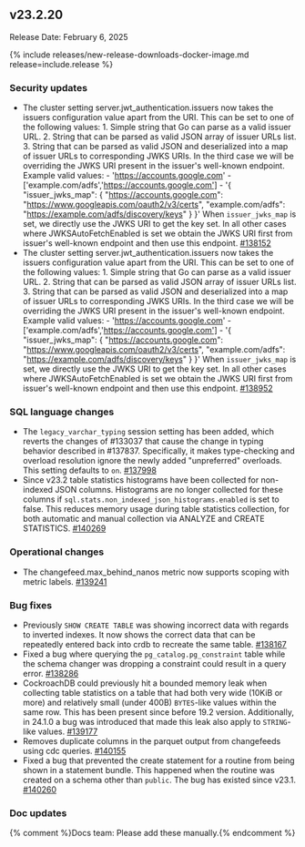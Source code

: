 ## v23.2.20

Release Date: February 6, 2025

{% include releases/new-release-downloads-docker-image.md release=include.release %}

<h3 id="v23-2-20-security-updates">Security updates</h3>

- The cluster setting server.jwt_authentication.issuers now takes the issuers configuration value apart from the URI. This can be set to one of the following values: 1. Simple string that Go can parse as a valid issuer URL. 2. String that can be parsed as valid JSON array of issuer URLs list. 3. String that can be parsed as valid JSON and deserialized into a map of issuer URLs to corresponding JWKS URIs. In the third case we will be overriding the JWKS URI present in the issuer's well-known endpoint. Example valid values: - 'https://accounts.google.com' - ['example.com/adfs','https://accounts.google.com'] - '{    "issuer_jwks_map": {        "https://accounts.google.com": "https://www.googleapis.com/oauth2/v3/certs",        "example.com/adfs": "https://example.com/adfs/discovery/keys"     }    }' When `issuer_jwks_map` is set, we directly use the JWKS URI to get the key set. In all other cases where JWKSAutoFetchEnabled is set we obtain the JWKS URI first from issuer's well-known endpoint and then use this endpoint. [#138152][#138152]
- The cluster setting server.jwt_authentication.issuers now takes the issuers configuration value apart from the URI. This can be set to one of the following values: 1. Simple string that Go can parse as a valid issuer URL. 2. String that can be parsed as valid JSON array of issuer URLs list. 3. String that can be parsed as valid JSON and deserialized into a map of issuer URLs to corresponding JWKS URIs. In the third case we will be overriding the JWKS URI present in the issuer's well-known endpoint. Example valid values: - 'https://accounts.google.com' - ['example.com/adfs','https://accounts.google.com'] - '{    "issuer_jwks_map": {        "https://accounts.google.com": "https://www.googleapis.com/oauth2/v3/certs",        "example.com/adfs": "https://example.com/adfs/discovery/keys"     }    }' When `issuer_jwks_map` is set, we directly use the JWKS URI to get the key set. In all other cases where JWKSAutoFetchEnabled is set we obtain the JWKS URI first from issuer's well-known endpoint and then use this endpoint. [#138952][#138952]

<h3 id="v23-2-20-sql-language-changes">SQL language changes</h3>

- The `legacy_varchar_typing` session setting has been added, which reverts the changes of #133037 that cause the change in typing behavior described in #137837. Specifically, it makes type-checking and overload resolution ignore the newly added "unpreferred" overloads. This setting defaults to `on`. [#137998][#137998]
- Since v23.2 table statistics histograms have been collected for non-indexed JSON columns. Histograms are no longer collected for these columns if `sql.stats.non_indexed_json_histograms.enabled` is set to false. This reduces memory usage during table statistics collection, for both automatic and manual collection via ANALYZE and CREATE STATISTICS. [#140269][#140269]

<h3 id="v23-2-20-operational-changes">Operational changes</h3>

- The changefeed.max_behind_nanos metric now supports scoping with metric labels. [#139241][#139241]

<h3 id="v23-2-20-bug-fixes">Bug fixes</h3>

- Previously `SHOW CREATE TABLE` was showing incorrect data with regards to inverted indexes.  It now shows the correct data that can be repeatedly entered back into crdb to recreate the same table. [#138167][#138167]
- Fixed a bug where querying the `pg_catalog.pg_constraint` table while the schema changer was dropping a constraint could result in a query error. [#138286][#138286]
- CockroachDB could previously hit a bounded memory leak when collecting table statistics on a table that had both very wide (10KiB or more) and relatively small (under 400B) `BYTES`-like values within the same row. This has been present since before 19.2 version. Additionally, in 24.1.0 a bug was introduced that made this leak also apply to `STRING`-like values. [#139177][#139177]
- Removes duplicate columns in the parquet output from changefeeds using cdc queries. [#140155][#140155]
- Fixed a bug that prevented the create statement for a routine from being shown in a statement bundle. This happened when the routine was created on a schema other than `public`. The bug has existed since v23.1. [#140260][#140260]

<h3 id="v23-2-20-doc-updates">Doc updates</h3>

{% comment %}Docs team: Please add these manually.{% endcomment %}



[#137998]: https://github.com/cockroachdb/cockroach/pull/137998
[#138152]: https://github.com/cockroachdb/cockroach/pull/138152
[#138167]: https://github.com/cockroachdb/cockroach/pull/138167
[#138286]: https://github.com/cockroachdb/cockroach/pull/138286
[#138952]: https://github.com/cockroachdb/cockroach/pull/138952
[#139177]: https://github.com/cockroachdb/cockroach/pull/139177
[#139241]: https://github.com/cockroachdb/cockroach/pull/139241
[#140155]: https://github.com/cockroachdb/cockroach/pull/140155
[#140260]: https://github.com/cockroachdb/cockroach/pull/140260
[#140269]: https://github.com/cockroachdb/cockroach/pull/140269
